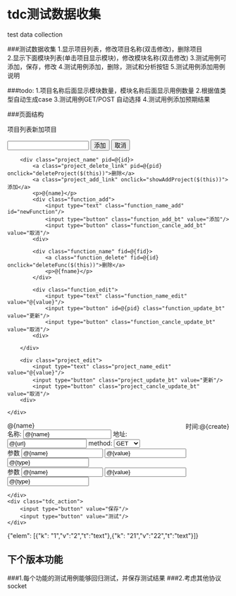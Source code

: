 tdc测试数据收集
===
test data collection

###测试数据收集
1.显示项目列表，修改项目名称(双击修改)，删除项目<br/>
2.显示下面模块列表(单击项目显示模块)，修改模块名称(双击修改)
3.测试用例可添加，保存，修改
4.测试用例添加，删除，测试和分析按钮
5.测试用例添加用例说明

###todo:
1.项目名称后面显示模块数量，模块名称后面显示用例数量
2.根据值类型自动生成case
3.测试用例GET/POST 自动选择
4.测试用例添加预期结果

###页面结构
<div class="page_left">
	<p>项目列表<a class="project_add_link" onclick="showAddProject($(this))">新加项目</a></p>
	<div class="project_list">
		<div class="project_add">
			<input type="text" class="project_name_add" id="newProject"/>
			<input type="button" class="project_add_bt" value="添加"/>
			<input type="button" class="project_cancle_add_bt" value="取消"/>
		<div>
		
		<div class="project_name" pid=@{id}>
			<a class="project_delete_link" pid=@{pid} onclick="deleteProject($(this))">删除</a>
			<a class="project_add_link" onclick="showAddProject($(this))">添加</a>
			<p>@{name}</p>
			<div class="function_add">
				<input type="text" class="function_name_add" id="newFunction"/>
				<input type="button" class="function_add_bt" value="添加"/>
				<input type="button" class="function_cancle_add_bt" value="取消"/>
			<div>
			
			<div class="function_name" fid=@{fid}>
				<a class="function_delete" fid=@{id} onclick="deleteFunc($(this))">删除</a>
				<p>@{fname}</p>
			</div>
			
			<div class="function_edit">
				<input type="text" class="function_name_edit" value="@{value}"/>
				<input type="button" id=@{pid} class="function_update_bt" value="更新"/>
				<input type="button" class="function_cancle_update_bt" value="取消"/>
			<div>
			
		</div>
		
		<div class="project_edit">
			<input type="text" class="project_name_edit" value="@{value}"/>
			<input type="button" class="project_update_bt" value="更新"/>
			<input type="button" class="project_cancle_update_bt" value="取消"/>
		<div>
		
	</div>
</div>


<div class="tdc_item" tdcId="@{id}">
	<div class="tdc_title">
		<span>@{name}</span>  
        <span style="float:right;">时间:@{create}</span>     
        <input type="hidden" id="fid_@{id} value="@{functionId}"/>
        <input type="hidden" id="id_@{id} value="@{id}"/>
	</div>
	<div class="tdc_data">
		<div class="tdc_info">
		        名称: <input id="name_@{id}" value="@{name}" style="width:200px"/> 
		        地址: <input id="action_@{id}" value="@{url}" style="width:180px"/>
           method:
           <select id="method_@{id}" >
           		<option value="GET">GET</option>
           		<option value="POST">POST</option>
           </select>
		</div>
		<div class="tdc_name_value_type" dtlId="@{j}">
			<span>参数</span>
			<input id="@{fIdx}_eleName_@{j}" type="text" name="@{fIdx}_eleName_@{j}" value="@{name}"/>
			<input id="@{fIdx}_eleValue_@{j}" type="text" name="@{fIdx}_eleValue_@{j}" value="@{value}"/>
			<input id="@{fIdx}_eleType_@{j}" type="text" name="@{fIdx}_eleType_@{j}" value="@{type}"/>
		</div>
		<div class="tdc_name_value_type" dtlId="@{j}">
			<span>参数</span>
			<input id="@{fIdx}_eleName_@{j}" type="text" name="@{fIdx}_eleName_@{j}" value="@{name}"/>
			<input id="@{fIdx}_eleValue_@{j}" type="text" name="@{fIdx}_eleValue_@{j}" value="@{value}"/>
			<input id="@{fIdx}_eleType_@{j}" type="text" name="@{fIdx}_eleType_@{j}" value="@{type}"/>
		</div>
		
	</div>
	<div class="tdc_action">
		<input type="button" value="保存"/>
		<input type="button" value="测试"/>
	</div>
</div>

{"elem": [{"k": "1","v":"2","t":"text"},{"k": "21","v":"22","t":"text"}]}


下个版本功能
----------------------------------- 
###1.每个功能的测试用例能够回归测试，并保存测试结果
###2.考虑其他协议socket
